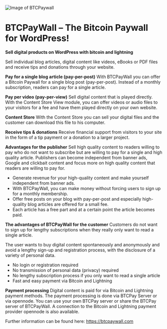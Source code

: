 ![Image of BTCPaywall](https://btcpaywall.com/wp-content/uploads/2021/07/BTCPayWall-Logo-lang.jpg)


# BTCPayWall – The Bitcoin Paywall for WordPress!

**Sell digital products on WordPress with bitcoin and lightning**

Sell individual blog articles, digital content like videos, eBooks or PDF files and receive tips and donations through your website.

**Pay for a single blog article (pay-per-post)**
With BTCPayWall you can offer a Bitcoin Paywall for a single blog post (pay-per-post). Instead of a monthly subscription, readers can pay for a single article.

**Pay per video (pay-per-view)**
Sell digital content that is played directly. With the Content Store View module, you can offer videos or audio files to your visitors for a fee and have them played directly on your own website.

**Content Store**
With the Content Store you can sell your digital files and the customer can download this file to his computer.

**Receive tips & donations**
Receive financial support from visitors to your site in the form of a tip payment or a donation to a larger project.

**Advantages for the publisher**
Sell high quality content to readers willing to pay who do not want to subscribe but are willing to pay for a single and high quality article.
Publishers can become independent from banner ads, Google and clickbait content and focus more on high quality content that readers are willing to pay for.
*	Generate revenue for your high-quality content and make yourself independent from banner ads.
*	With BTCPayWall, you can make money without forcing users to sign up for a monthly membership.
*	Offer free posts on your blog with pay-per-post and especially high-quality blog articles are offered for a small fee.
*	Each article has a free part and at a certain point the article becomes paid.

**The advantages of BTCPayWall for the customer**
Customers do not want to sign up for lengthy subscriptions when they really only want to read a single article.

The user wants to buy digital content spontaneously and anonymously and avoid a lengthy sign-up and registration process, with the disclosure of a variety of personal data.

*	No login or registration required
*	No transmission of personal data (privacy) required
*	No lengthy subscription process if you only want to read a single article
*	Fast and easy payment via Bitcoin and Lightning

**Payment processing**
Digital content is paid for via Bitcoin and Lightning payment methods.
The payment processing is done via BTCPay Server or via opennode.
You can use your own BTCPay server or share the BTCPay server of BTCPayWall.
A connection to the Bitcoin and Lightning payment provider opennode is also available.

Further information can be found here: https://btcpaywall.com

